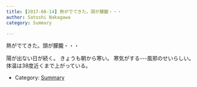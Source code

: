 ```yaml
---
title: [2017-08-14] 熱がでてきた。頭が朦朧・・・
author: Satoshi Nakagawa
category: Summary

---
```


熱がでてきた。頭が朦朧・・・

 陽が出ない日が続く。
きょうも朝から寒い。
寒気がする---風邪のせいらしい。
体温は38度近くまで上がっている。

- Category: [Summary](https://merapano.github.io/categories.html#Summary)

